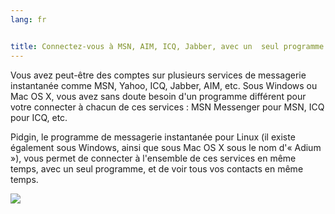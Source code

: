 ```yaml
---
lang: fr


title: Connectez-vous à MSN, AIM, ICQ, Jabber, avec un  seul programme
---
```


Vous avez peut-être des comptes sur plusieurs services de messagerie 
instantanée comme MSN, Yahoo, ICQ, Jabber, AIM, etc. Sous Windows ou Mac 
OS X, vous avez sans doute besoin d'un programme différent pour votre 
connecter à chacun de ces services : MSN Messenger pour MSN, ICQ pour 
ICQ, etc.

Pidgin, le programme de messagerie instantanée pour Linux (il existe 
également sous Windows, ainsi que sous Mac OS X sous le nom d'« Adium »),
vous permet de connecter à l'ensemble de ces services en même temps, 
avec un seul programme, et de voir tous vos contacts en même temps.

<img src="Images/gaim_im_services.png" />

  
